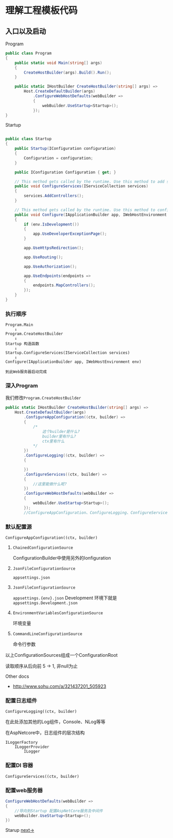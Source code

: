 # 理解工程模板代码

## 入口以及启动

Program
``` C#
public class Program
{
    public static void Main(string[] args)
    {
        CreateHostBuilder(args).Build().Run();
    }

    public static IHostBuilder CreateHostBuilder(string[] args) =>
        Host.CreateDefaultBuilder(args)
            .ConfigureWebHostDefaults(webBuilder =>
            {
                webBuilder.UseStartup<Startup>();
            });
}
```

Startup
```C#

public class Startup
{
    public Startup(IConfiguration configuration)
    {
        Configuration = configuration;
    }

    public IConfiguration Configuration { get; }

    // This method gets called by the runtime. Use this method to add services to the container.
    public void ConfigureServices(IServiceCollection services)
    {
        services.AddControllers();
    }

    // This method gets called by the runtime. Use this method to configure the HTTP request pipeline.
    public void Configure(IApplicationBuilder app, IWebHostEnvironment env)
    {
        if (env.IsDevelopment())
        {
            app.UseDeveloperExceptionPage();
        }

        app.UseHttpsRedirection();

        app.UseRouting();

        app.UseAuthorization();

        app.UseEndpoints(endpoints =>
        {
            endpoints.MapControllers();
        });
    }
}
```

### 执行顺序

    Program.Main
        ↓
    Program.CreateHostBuilder
        ↓
    Startup 构造函数 
        ↓
    Startup.ConfigureServices(IServiceCollection services)
        ↓
    Configure(IApplicationBuilder app, IWebHostEnvironment env)

    到此Web服务器启动完成

### 深入Program

我们修改`Program.CreateHostBuilder`

``` C#
public static IHostBuilder CreateHostBuilder(string[] args) =>
    Host.CreateDefaultBuilder(args)
        .ConfigureAppConfiguration((ctx, builder) =>
        {
            /*
                这个builder是什么?
                builder里有什么?
                ctx里有什么
            */
        })
        .ConfigureLogging((ctx, builder) =>
        {

        })
        .ConfigureServices((ctx, builder) =>
        {
            //这里能做什么呢?
        })
        .ConfigureWebHostDefaults(webBuilder =>
        {
            webBuilder.UseStartup<Startup>();
        });
        //ConfigureAppConfiguration、ConfigureLogging、ConfigureServices谁先谁后
```

### 默认配置源

`ConfigureAppConfiguration((ctx, builder)`

1. `ChainedConfigurationSource`
    
    ConfigurationBuilder中使用另外的Ionfiguration
    
2. `JsonFileConfigurationSource`

    `appsettings.json`    
3. `JsonFileConfigurationSource`
    
    `appsettings.{env}.json` Development 环境下就是 `appsettings.Development.json`    
4. `EnvironmentVariablesConfigurationSource`

    环境变量

5. `CommandLineConfigurationSource`

    命令行参数

以上ConfigurationSources组成一个ConfigurationRoot

读取顺序从后向前 5 -> 1, 非null为止

Other docs
* http://www.sohu.com/a/321437201_505923

### 配置日志组件

`ConfigureLogging((ctx, builder)`

在此处添加其他的Log组件，Console、NLog等等

在AspNetcore中，日志组件的层次结构

    ILoggerFactory
        ILoggerProvider
            ILogger

### 配置DI 容器

`ConfigureServices((ctx, builder)`

### 配置web服务器

``` C#
ConfigureWebHostDefaults(webBuilder =>
{
    //导向到Startup 配置AspNetCore服务及中间件
    webBuilder.UseStartup<Startup>();
})
```

Starup [next->](session3.md)
